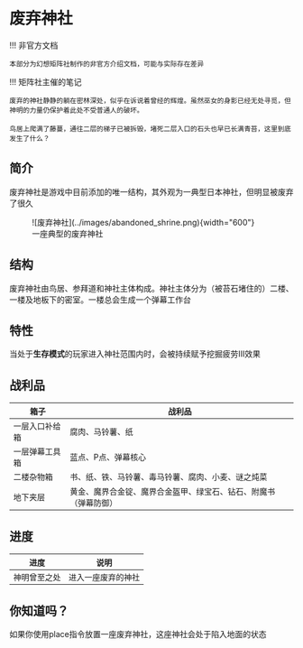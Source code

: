 # 废弃神社

!!! 非官方文档

    本部分为幻想矩阵社制作的非官方介绍文档，可能与实际存在差异

!!! 矩阵社主催的笔记

    废弃的神社静静的躺在密林深处，似乎在诉说着曾经的辉煌。虽然巫女的身影已经无处寻觅，但神明的力量仍保护着此处不受普通人的破坏。

    鸟居上爬满了藤蔓，通往二层的梯子已被拆毁，堵死二层入口的石头也早已长满青苔，这里到底发生了什么？


## 简介

废弃神社是游戏中目前添加的唯一结构，其外观为一典型日本神社，但明显被废弃了很久

<figure markdown>
  ![废弃神社](../images/abandoned_shrine.png){width="600"}
  <figcaption>一座典型的废弃神社</figcaption>
</figure>

## 结构

废弃神社由鸟居、参拜道和神社主体构成。神社主体分为（被苔石堵住的）二楼、一楼及地板下的密室。一楼总会生成一个弹幕工作台

## 特性
当处于**生存模式**的玩家进入神社范围内时，会被持续赋予挖掘疲劳III效果

## 战利品

箱子 | 战利品
----|--------
一层入口补给箱|腐肉、马铃薯、纸
一层弹幕工具箱|蓝点、P点、弹幕核心
二楼杂物箱|书、纸、铁、马铃薯、毒马铃薯、腐肉、小麦、谜之炖菜
地下夹层|黄金、魔界合金锭、魔界合金盔甲、绿宝石、钻石、附魔书（弹幕防御）


## 进度
进度 | 说明
----|--------
神明曾至之处|进入一座废弃的神社

## 你知道吗？

如果你使用place指令放置一座废弃神社，这座神社会处于陷入地面的状态